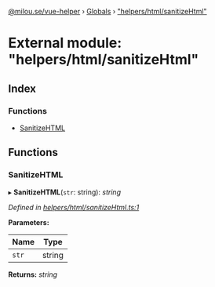 [@milou.se/vue-helper](../README.md) › [Globals](../globals.md) › ["helpers/html/sanitizeHtml"](_helpers_html_sanitizehtml_.md)

# External module: "helpers/html/sanitizeHtml"

## Index

### Functions

* [SanitizeHTML](_helpers_html_sanitizehtml_.md#sanitizehtml)

## Functions

###  SanitizeHTML

▸ **SanitizeHTML**(`str`: string): *string*

*Defined in [helpers/html/sanitizeHtml.ts:1](https://github.com/milou-se/milou-vue-helper/blob/1661c8d/src/helpers/html/sanitizeHtml.ts#L1)*

**Parameters:**

Name | Type |
------ | ------ |
`str` | string |

**Returns:** *string*
